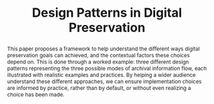---
abstract: 'This paper proposes a framework to help understand the different ways digital
  preservation goals can achieved, and the contextual factors these choices depend
  on. This is done through a worked example: three different design patterns representing
  the three possible modes of archival information flow, each illustrated with realistic
  examples and practices. By helping a wider audience understand these different approaches,
  we can ensure implementation choices are informed by practice, rather than by default,
  or without even realizing a choice has been made.'
creators:
- Andrew Jackson
date: null
document_url: https://osf.io/download/pjr2x/
grand_parent: iPRES
institutions:
- The British Library
keywords:
- oais
- design patterns
- risk management
landing_page_url: https://osf.io/pyz5c/
language: eng
layout: publication
license: CC-BY 4.0 International
notes_url: null
parent: iPRES 2022
publication_type: short paper
size: null
slides_url: https://osf.io/download/xr5w9/
source_name: iPRES:osf:pyz5c
stream_url: https://youtu.be/UtQqq5XLVC4
title: Design Patterns in Digital Preservation
year: 2022
---